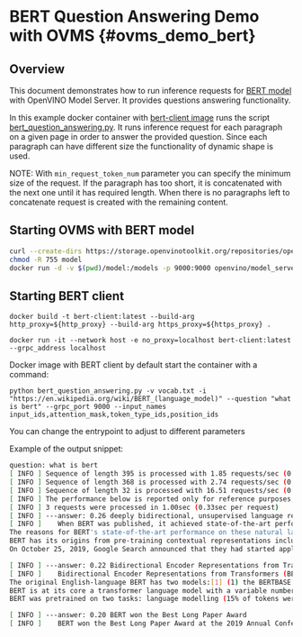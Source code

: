 # BERT Question Answering Demo with OVMS {#ovms_demo_bert}

## Overview

This document demonstrates how to run inference requests for [BERT model](https://github.com/openvinotoolkit/open_model_zoo/tree/master/models/intel/bert-small-uncased-whole-word-masking-squad-int8-0002) with OpenVINO Model Server. It provides questions answering functionality.

In this example docker container with [bert-client image](./Dockerfile) runs the script [bert_question_answering.py](./bert_question_answering.py). It runs inference request for each paragraph on a given page in order to answer the provided question. Since each paragraph can have different size the functionality of dynamic shape is used.

NOTE: With `min_request_token_num` parameter you can specify the minimum size of the request. If the paragraph has too short, it is concatenated with the next one until it has required length. When there is no paragraphs left to concatenate request is created with the remaining content.

## Starting OVMS with BERT model

```bash
curl --create-dirs https://storage.openvinotoolkit.org/repositories/open_model_zoo/2022.1/models_bin/2/bert-small-uncased-whole-word-masking-squad-int8-0002/FP32-INT8/bert-small-uncased-whole-word-masking-squad-int8-0002.bin https://storage.openvinotoolkit.org/repositories/open_model_zoo/2022.1/models_bin/2/bert-small-uncased-whole-word-masking-squad-int8-0002/FP32-INT8/bert-small-uncased-whole-word-masking-squad-int8-0002.xml -o model/1/bert-small-uncased-whole-word-masking-squad-int8-0002.bin -o model/1/bert-small-uncased-whole-word-masking-squad-int8-0002.xml
chmod -R 755 model
docker run -d -v $(pwd)/model:/models -p 9000:9000 openvino/model_server:latest  --model_path /models --model_name bert --port 9000 --shape '{"attention_mask": "(1,-1)", "input_ids": "(1,-1)", "position_ids": "(1,-1)", "token_type_ids": "(1,-1)"}'
```

## Starting BERT client
```
docker build -t bert-client:latest --build-arg http_proxy=${http_proxy} --build-arg https_proxy=${https_proxy} .

docker run -it --network host -e no_proxy=localhost bert-client:latest --grpc_address localhost
```

Docker image with BERT client by default start the container with a command:
```
python bert_question_answering.py -v vocab.txt -i "https://en.wikipedia.org/wiki/BERT_(language_model)" --question "what is bert" --grpc_port 9000 --input_names input_ids,attention_mask,token_type_ids,position_ids
```
You can change the entrypoint to adjust to different parameters

Example of the output snippet:
```bash
question: what is bert
[ INFO ] Sequence of length 395 is processed with 1.85 requests/sec (0.54 sec per request)
[ INFO ] Sequence of length 368 is processed with 2.74 requests/sec (0.36 sec per request)
[ INFO ] Sequence of length 32 is processed with 16.51 requests/sec (0.061 sec per request)
[ INFO ] The performance below is reported only for reference purposes, please use the benchmark_app tool (part of the OpenVINO samples) for any actual measurements.
[ INFO ] 3 requests were processed in 1.00sec (0.33sec per request)
[ INFO ] ---answer: 0.26 deeply bidirectional, unsupervised language representation
[ INFO ]    When BERT was published, it achieved state-of-the-art performance on a number of natural language understanding tasks:[1]
The reasons for BERT's state-of-the-art performance on these natural language understanding tasks are not yet well understood.[8][9] Current research has focused on investigating the relationship behind BERT's output as a result of carefully chosen input sequences,[10][11] analysis of internal vector representations through probing classifiers,[12][13] and the relationships represented by attention weights.[8][9]
BERT has its origins from pre-training contextual representations including semi-supervised sequence learning,[14] generative pre-training, ELMo,[15] and ULMFit.[16] Unlike previous models, BERT is a deeply bidirectional, unsupervised language representation, pre-trained using only a plain text corpus. Context-free models such as word2vec or GloVe generate a single word embedding representation for each word in the vocabulary, where BERT takes into account the context for each occurrence of a given word. For instance, whereas the vector for "running" will have the same word2vec vector representation for both of its occurrences in the sentences "He is running a company" and "He is running a marathon", BERT will provide a contextualized embedding that will be different according to the sentence.
On October 25, 2019, Google Search announced that they had started applying BERT models for English language search queries within the US.[17] On December 9, 2019, it was reported that BERT had been adopted by Google Search for over 70 languages.[18] In October 2020, almost every single English-based query was processed by BERT.[19]

[ INFO ] ---answer: 0.22 Bidirectional Encoder Representations from Transformers
[ INFO ]    Bidirectional Encoder Representations from Transformers (BERT) is a transformer-based machine learning technique for natural language processing (NLP) pre-training developed by Google. BERT was created and published in 2018 by Jacob Devlin and his colleagues from Google.[1][2] In 2019, Google announced that it had begun leveraging BERT in its search engine, and by late 2020 it was using BERT in almost every English-language query.  A 2020 literature survey concluded that "in a little over a year, BERT has become a ubiquitous baseline in NLP experiments", counting over 150 research publications analyzing and improving the model.[3]
The original English-language BERT has two models:[1] (1) the BERTBASE: 12 encoders with 12 bidirectional self-attention heads, and (2) the BERTLARGE: 24 encoders with 16 bidirectional self-attention heads. Both models are pre-trained from unlabeled data extracted from the BooksCorpus[4] with 800M words and English Wikipedia with 2,500M words.[5]
BERT is at its core a transformer language model with a variable number of encoder layers and self-attention heads. The architecture is "almost identical" to the original transformer implementation in Vaswani et al. (2017).[6]
BERT was pretrained on two tasks: language modelling (15% of tokens were masked and BERT was trained to predict them from context) and next sentence prediction (BERT was trained to predict if a chosen next sentence was probable or not given the first sentence). As a result of the training process, BERT learns contextual embeddings for words. After pretraining, which is computationally expensive, BERT can be finetuned with less resources on smaller datasets to optimize its performance on specific tasks.[1][7]

[ INFO ] ---answer: 0.20 BERT won the Best Long Paper Award
[ INFO ]    BERT won the Best Long Paper Award at the 2019 Annual Conference of the North American Chapter of the Association for Computational Linguistics (NAACL).[20]
```